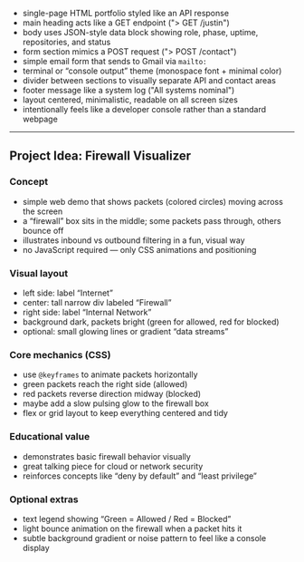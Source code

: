 - single-page HTML portfolio styled like an API response  
- main heading acts like a GET endpoint ("> GET /justin")  
- body uses JSON-style data block showing role, phase, uptime, repositories, and status  
- form section mimics a POST request ("> POST /contact")  
- simple email form that sends to Gmail via `mailto:`  
- terminal or “console output” theme (monospace font + minimal color)  
- divider between sections to visually separate API and contact areas  
- footer message like a system log ("All systems nominal")  
- layout centered, minimalistic, readable on all screen sizes  
- intentionally feels like a developer console rather than a standard webpage  

---

## Project Idea: Firewall Visualizer

### Concept
- simple web demo that shows packets (colored circles) moving across the screen
- a “firewall” box sits in the middle; some packets pass through, others bounce off
- illustrates inbound vs outbound filtering in a fun, visual way
- no JavaScript required — only CSS animations and positioning

### Visual layout
- left side: label “Internet”
- center: tall narrow div labeled “Firewall”
- right side: label “Internal Network”
- background dark, packets bright (green for allowed, red for blocked)
- optional: small glowing lines or gradient “data streams”

### Core mechanics (CSS)
- use `@keyframes` to animate packets horizontally  
- green packets reach the right side (allowed)  
- red packets reverse direction midway (blocked)  
- maybe add a slow pulsing glow to the firewall box  
- flex or grid layout to keep everything centered and tidy

### Educational value
- demonstrates basic firewall behavior visually  
- great talking piece for cloud or network security  
- reinforces concepts like “deny by default” and “least privilege”

### Optional extras
- text legend showing “Green = Allowed / Red = Blocked”
- light bounce animation on the firewall when a packet hits it
- subtle background gradient or noise pattern to feel like a console display
